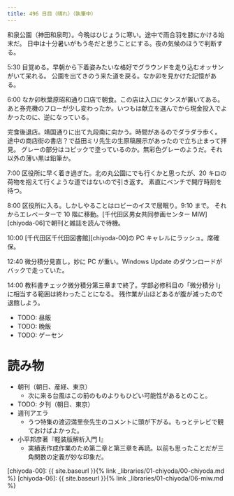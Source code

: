 ```yaml
---
title: 496 日目（晴れ）（執筆中）
---
```


和泉公園（神田和泉町）。今晩はひじょうに寒い。途中で雨合羽を膝にかける始末だ。
日中は十分暑いがもう冬だと思うことにする。夜の気候のほうで判断する。

5:30 目覚める。早朝から下着姿みたいな格好でグラウンドを走り込むオッサンがいて呆れる。
公園を出てきのう来た道を戻る。なか卯を見かけた記憶がある。

6:00 なか卯秋葉原昭和通り口店で朝食。この店は入口にタンスが置いてある。
あと券売機のフローが少し変わったか。いつもは献立を選んでから現金投入でよかったのに、逆になっている。

完食後退店。靖国通りに出て九段南に向かう。時間があるのでダラダラ歩く。
途中の商店街の書店？で益田ミリ先生の生原稿展示があったので立ち止まって拝見。
グレーの部分はコピックで塗っているのか。無彩色グレーのようだ。それ以外の薄い黒は鉛筆か。

7:00 区役所に早く着き過ぎた。北の丸公園にでも行くかと思ったが、20 キロの荷物を抱えて行くような道ではないので引き返す。
素直にベンチで開庁時刻を待つ。

8:00 区役所に入る。しかしやることはロビーのイスで居眠り。9:10 まで。
それからエレベーターで 10 階に移動。[千代田区男女共同参画センター MIW][chiyoda-06]で朝刊と雑誌を読んで待機。

10:00 [千代田区千代田図書館][chiyoda-00]の PC キャレルにラッシュ。席確保。

12:40 微分積分見直し。妙に PC が重い。Windows Update のダウンロードがバックで走っていた。

14:00 教科書チェック微分積分第三章まで終了。学部必修科目の「微分積分 I」に相当する範囲は終わったことになる。
残作業が山ほどあるが腹が減ったので退館しよう。

* TODO: 昼飯
* TODO: 晩飯
* TODO: ゲーセン

# 読み物

* 朝刊（朝日、産経、東京）
  * 次に来る台風はこの前のものよりもひどい可能性があるとのこと。
* TODO: 夕刊（朝日、東京）
* 週刊アエラ
  * うつ特集の渡辺満里奈先生のコメントに頭が下がる。もっとテレビで観ておけばよかった。
* 小平邦彦著『軽装版解析入門 I』
  * 実績表作成作業のため第二章と第三章を再読。以前も思ったことだが三角関数の定義が妙な印象だ。

[chiyoda-00]: {{ site.baseurl }}{% link _libraries/01-chiyoda/00-chiyoda.md %}
[chiyoda-06]: {{ site.baseurl }}{% link _libraries/01-chiyoda/06-miw.md %}
